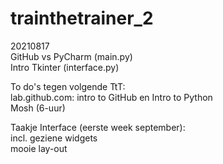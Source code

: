 # trainthetrainer_2

20210817 <br>
GitHub vs PyCharm (main.py) <br>
Intro Tkinter (interface.py) <br>

To do's tegen volgende TtT: <br>
lab.github.com: intro to GitHub en Intro to Python <br>
Mosh (6-uur) <br>

Taakje Interface (eerste week september): <br>
incl. geziene widgets <br>
mooie lay-out <br>
